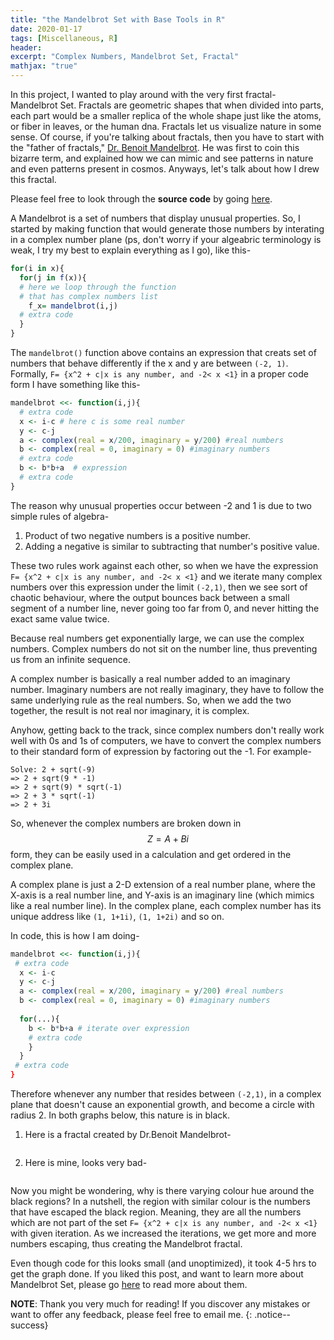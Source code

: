 ```yaml
---
title: "the Mandelbrot Set with Base Tools in R"
date: 2020-01-17
tags: [Miscellaneous, R]
header:
excerpt: "Complex Numbers, Mandelbrot Set, Fractal"
mathjax: "true"
---
```

In this project, I wanted to play around with the very first fractal- Mandelbrot Set. Fractals are geometric shapes that when divided into parts, each part would be a smaller replica of the whole shape just like the atoms, or fiber in leaves, or the human dna. Fractals let us visualize nature in some sense. Of course, if you're talking about fractals, then you have to start with the "father of fractals," [Dr. Benoit Mandelbrot](https://en.wikipedia.org/wiki/Benoit_Mandelbrot#Developing_"fractal_geometry"_and_the_Mandelbrot_set). He was first to coin this bizarre term, and explained how we can mimic and see patterns in nature and even patterns present in cosmos. Anyways, let's talk about how I drew this fractal.

Please feel free to look through the **source code** by going [here](https://github.com/ToadHanks/madelbrot_fractal_R).

A Mandelbrot is a set of numbers that display unusual properties. So, I started by making function that would generate those numbers by interating in a complex number plane (ps, don't worry if your algeabric terminology is weak, I try my best to explain everything as I go), like this-

```r
for(i in x){ 
  for(j in f(x)){
  # here we loop through the function 
  # that has complex numbers list
    f_x= mandelbrot(i,j) 
  # extra code
  }
}
```

The `mandelbrot()` function above contains an expression that creats set of numbers that behave differently if the x and y are between `(-2, 1)`. Formally, `F= {x^2 + c|x is any number, and -2< x <1}` in a proper code form I have something like this-

```r
mandelbrot <<- function(i,j){
  # extra code
  x <- i-c # here c is some real number
  y <- c-j 
  a <- complex(real = x/200, imaginary = y/200) #real numbers
  b <- complex(real = 0, imaginary = 0) #imaginary numbers
  # extra code
  b <- b*b+a  # expression
  # extra code
}
```

The reason why unusual properties occur between -2 and 1 is due to two simple rules of algebra-    
1. Product of two negative numbers is a positive number.
2. Adding a negative is similar to subtracting that number's positive value.    
     
These two rules work against each other, so when we have the expression `F= {x^2 + c|x is any number, and -2< x <1}` and we iterate many complex numbers over this expression under the limit `(-2,1)`, then we see sort of chaotic behaviour, where the output bounces back between a small segment of a number line, never going too far from 0, and never hitting the exact same value twice.    

Because real numbers get exponentially large, we can use the complex numbers. Complex numbers do not sit on the number line, thus preventing us from an infinite sequence. 

A complex number is basically a real number added to an imaginary number. Imaginary numbers are not really imaginary, they have to follow the same underlying rule as the real numbers. So, when we add the two together, the result is not real nor imaginary, it is complex. 

Anyhow, getting back to the track, since complex numbers don't really work well with 0s and 1s of computers, we have to convert the complex numbers to their standard form of expression by factoring out the -1.
For example-  

`Solve: 2 + sqrt(-9)`   
`=> 2 + sqrt(9 * -1)`      
`=> 2 + sqrt(9) * sqrt(-1)`    
`=> 2 + 3 * sqrt(-1)`       
`=> 2 + 3i`      

So, whenever the complex numbers are broken down in $$Z= A+Bi$$ form, they can be easily used in a calculation and get ordered in the complex plane.

A complex plane is just a 2-D extension of a real number plane, where the X-axis is a real number line, and Y-axis is an imaginary line (which mimics like a real number line). In the complex plane, each complex number has its unique address like `(1, 1+1i)`, `(1, 1+2i)` and so on.

In code, this is how I am doing-

```r
mandelbrot <<- function(i,j){
 # extra code
  x <- i-c 
  y <- c-j 
  a <- complex(real = x/200, imaginary = y/200) #real numbers
  b <- complex(real = 0, imaginary = 0) #imaginary numbers
  
  for(...){
    b <- b*b+a # iterate over expression
    # extra code
    }
  }
 # extra code
}
```

Therefore whenever any number that resides between `(-2,1)`, in a complex plane that doesn't cause an exponential growth, and become a circle with radius 2. In both graphs below, this nature is in black.  

1. Here is a fractal created by Dr.Benoit Mandelbrot-

   <img src="{{ site.url }}{{ site.baseurl }}/images/mandelbrot/original_fractal.jpg" alt="">

2. Here is mine, looks very bad-

   <img src="{{ site.url }}{{ site.baseurl }}/images/mandelbrot/mandelbrot_bad.png" alt="">

Now you might be wondering, why is there varying colour hue around the black regions? In a nutshell, the region with similar colour is the numbers that have escaped the black region. Meaning, they are all the numbers which are not part of the set 
`F= {x^2 + c|x is any number, and -2< x <1}` with given iteration. As we increased the iterations, we get more and more numbers escaping, thus creating the Mandelbrot fractal. 

Even though code for this looks small (and unoptimized), it took 4-5 hrs to get the graph done. If you liked this post, and want to learn more about Mandelbrot Set, please go [here](https://en.wikipedia.org/wiki/Mandelbrot_set) to read more about them.


**NOTE**: Thank you very much for reading! If you discover any mistakes or want to offer any feedback, please feel free to email me.
{: .notice--success}
